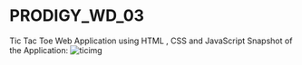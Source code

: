 # PRODIGY_WD_03
Tic Tac Toe Web Application using HTML , CSS and JavaScript
Snapshot of the Application:
![ticimg](https://github.com/SamitMalap27/PRODIGY_WD_03/assets/121955319/8ba4784b-a51c-47b2-a88a-dd4e944aed35)
